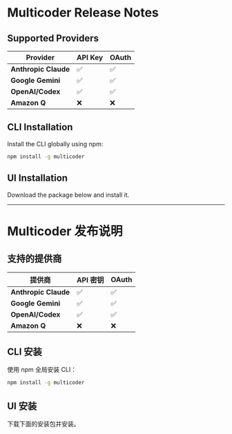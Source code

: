 # Multicoder Release Notes

## Supported Providers

| Provider | API Key | OAuth |
|----------|---------|-------|
| **Anthropic Claude** | ✅ | ✅ |
| **Google Gemini** | ✅ | ✅ |
| **OpenAI/Codex** | ✅ | ✅ |
| **Amazon Q** | ❌ | ❌ |

## CLI Installation

Install the CLI globally using npm:

```bash
npm install -g multicoder
```

## UI Installation

Download the package below and install it.

---
# Multicoder 发布说明

## 支持的提供商

| 提供商 | API 密钥 | OAuth |
|----------|---------|-------|
| **Anthropic Claude** | ✅ | ✅ |
| **Google Gemini** | ✅ | ✅ |
| **OpenAI/Codex** | ✅ | ✅ |
| **Amazon Q** | ❌ | ❌ |

## CLI 安装

使用 npm 全局安装 CLI：

```bash
npm install -g multicoder
```

## UI 安装

下载下面的安装包并安装。
